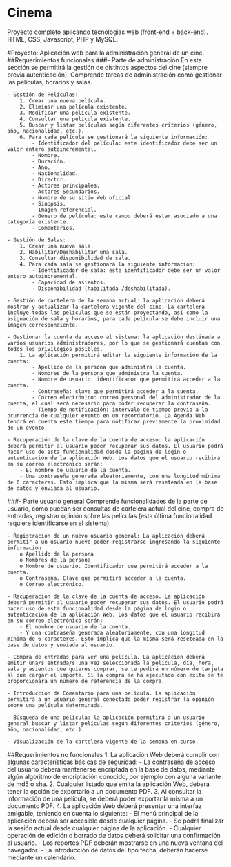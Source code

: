 # Cinema
Proyecto completo aplicando tecnologias web (front-end + back-end). HTML, CSS, Javascript, PHP y MySQL.


#Proyecto: Aplicación web para la administración general de un cine.
##Requerimientos funcionales
###- Parte de administración
En esta sección se permitirá la gestión de distintos aspectos del cine (siempre previa autenticación). Comprende tareas de administración como gestionar las películas, horarios y salas.
	
	- Gestión de Películas:
		1. Crear una nueva película.
		2. Eliminar una película existente.
		3. Modificar una película existente.
		4. Consultar una película existente.
		5. Buscar y listar películas según diferentes criterios (género, año, nacionalidad, etc.).
		6. Para cada película se gestionará la siguiente información:
			- Identificador del película: este identificador debe ser un valor entero autoincremental.
			- Nombre.
			- Duración.
			- Año.
			- Nacionalidad.
			- Director.
			- Actores principales.
			- Actores Secundarios.
			- Nombre de su sitio Web oficial.
			- Sinopsis.
			- Imagen referencial.
			- Genero de película: este campo deberá estar asociado a una categoría existente.
			- Comentarios.
	
	- Gestión de Salas:
		1. Crear una nueva sala.
		2. Habilitar/Deshabilitar una sala.
		3. Consultar disponibilidad de sala.
		4. Para cada sala se gestionará la siguiente información:
			- Identificador de sala: este identificador debe ser un valor entero autoincremental.
			- Capacidad de asientos.
			- Disponibilidad (habilitada /deshabilitada).
	
	- Gestión de cartelera de la semana actual: la aplicación deberá mostrar y actualizar la cartelera vigente del cine. La cartelera incluye todas las películas que se están proyectando, así como la asignación de sala y horarios, para cada película se debe incluir una imagen correspondiente.
	
	- Gestionar la cuenta de acceso al sistema: la aplicación destinada a varios usuarios administradores, por lo que se gestionará cuentas con todos los privilegios posibles.
		1. La aplicación permitirá editar la siguiente información de la cuenta:
			- Apellido de la persona que administra la cuenta.
			- Nombres de la persona que administra la cuenta.
			- Nombre de usuario: identificador que permitirá acceder a la cuenta.
			- Contraseña: clave que permitirá acceder a la cuenta.
			- Correo electrónico: correo personal del administrador de la cuenta, el cual será necesario para poder recuperar la contraseña.
			- Tiempo de notificación: intervalo de tiempo previo a la ocurrencia de cualquier evento en un recordatorio. La Agenda Web tendrá en cuenta este tiempo para notificar previamente la proximidad de un evento.

	- Recuperación de la clave de la cuenta de acceso: la aplicación deberá permitir al usuario poder recuperar sus datos. El usuario podrá hacer uso de esta funcionalidad desde la página de login o autenticación de la aplicación Web. Los datos que el usuario recibirá en su correo electrónico serán:
		- El nombre de usuario de la cuenta.
		- Una contraseña generada aleatoriamente, con una longitud mínima de 6 caracteres. Esto implica que la misma será reseteada en la base de datos y enviada al usuario.

###- Parte usuario general
Comprende funcionalidades de la parte de usuario, como puedan ser consultas de cartelera actual del cine, compra de entradas, registrar opinión sobre las películas (esta última funcionalidad requiere identificarse en el sistema).

	- Registración de un nuevo usuario general: La aplicación deberá permitir a un usuario nuevo poder registrarse ingresando la siguiente información
		o Apellido de la persona
		o Nombres de la persona
		o Nombre de usuario. Identificador que permitirá acceder a la cuenta.
		o Contraseña. Clave que permitirá acceder a la cuenta.
		o Correo electrónico.

	- Recuperación de la clave de la cuenta de acceso. La aplicación deberá permitir al usuario poder recuperar sus datos. El usuario podrá hacer uso de esta funcionalidad desde la página de login o autenticación de la aplicación Web. Los datos que el usuario recibirá en su correo electrónico serán:
		- El nombre de usuario de la cuenta.
		- Y una contraseña generada aleatoriamente, con una longitud mínima de 6 caracteres. Esto implica que la misma será reseteada en la base de datos y enviada al usuario.

	- Compra de entradas para ver una película. La aplicación deberá emitir una/s entrada/s una vez seleccionada la película, día, hora, sala y asientos que quieres comprar, se te pedirá un número de tarjeta al que cargar el importe. Si la compra se ha ejecutado con éxito se te proporcionará un número de referencia de la compra.

	- Introducción de Comentario para una película. La aplicación permitirá a un usuario general conectado poder registrar la opinión sobre una película determinada.
	
	- Búsqueda de una película: la aplicación permitirá a un usuario general buscar y listar películas según diferentes criterios (género, año, nacionalidad, etc.).
	
	- Visualización de la cartelera vigente de la semana en curso.

##Requerimientos no funcionales
	1. La aplicación Web deberá cumplir con algunas características básicas de seguridad:
		- La contraseña de acceso del usuario deberá mantenerse encriptada en la base de datos, mediante algún algoritmo de encriptación conocido, por ejemplo con alguna variante de md5 o sha.
	2. Cualquier listado que emita la aplicación Web, deberá tener la opción de exportarlo a un documento PDF.
	3. Al consultar la información de una película, se deberá poder exportar la misma a un documento PDF.
	4. La aplicación Web deberá presentar una interfaz amigable, teniendo en cuenta lo siguiente:
		- El menú principal de la aplicación deberá ser accesible desde cualquier página.
		- Se podrá finalizar la sesión actual desde cualquier página de la aplicación.
		- Cualquier operación de edición o borrado de datos deberá solicitar una confirmación al usuario.
		- Los reportes PDF deberán mostrarse en una nueva ventana del navegador.
		- La introducción de datos del tipo fecha, deberán hacerse mediante un calendario.